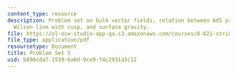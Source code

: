 ```yaml
---
content_type: resource
description: Problem set on bulk vector fields, relation between AdS propagators,
  Wilson line with cusp, and surface gravity.
file: https://ol-ocw-studio-app-qa.s3.amazonaws.com/courses/8-821-string-theory-fall-2008/b898cda715396a0d9ce9f4c2931a5c12_pset05.pdf
file_type: application/pdf
resourcetype: Document
title: Problem Set 5
uid: b898cda7-1539-6a0d-9ce9-f4c2931a5c12
---
```

